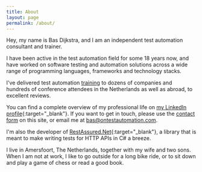 ```yaml
---
title: About
layout: page
permalink: /about/
---
```

Hey, my name is Bas Dijkstra, and I am an independent test automation consultant and trainer.

I have been active in the test automation field for some 18 years now, and have worked on software testing and automation solutions across a wide range of programming languages, frameworks and technology stacks. 

I've delivered test automation [training](/training/) to dozens of companies and hundreds of conference attendees in the Netherlands as well as abroad, to excellent reviews.

You can find a complete overview of my professional life on [my LinkedIn profile](https://nl.linkedin.com/in/basdijkstra/){:target="_blank"}. If you want to get in touch, please use the [contact form](/contact/) on this site, or email me at bas@ontestautomation.com.

I'm also the developer of [RestAssured.Net](https://github.com/basdijkstra/rest-assured-net/){:target="_blank"}, a library that is meant to make writing tests for HTTP APIs in C# a breeze.

I live in Amersfoort, The Netherlands, together with my wife and two sons. When I am not at work, I like to go outside for a long bike ride, or to sit down and play a game of chess or read a good book. 